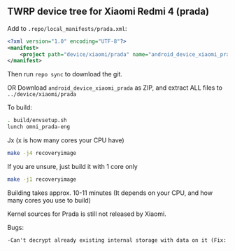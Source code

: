 ## TWRP device tree for Xiaomi Redmi 4 (prada)

Add to `.repo/local_manifests/prada.xml`:

```xml
<?xml version="1.0" encoding="UTF-8"?>
<manifest>
	<project path="device/xiaomi/prada" name="android_device_xiaomi_prada" remote="Kizoky" revision="master" />
</manifest>
```
Then run `repo sync` to download the git.

OR
Download `android_device_xiaomi_prada` as ZIP, and extract ALL files to `../device/xiaomi/prada`

To build:

```sh
. build/envsetup.sh
lunch omni_prada-eng
```
Jx (x is how many cores your CPU have)
```sh
make -j4 recoveryimage
```
If you are unsure, just build it with 1 core only
```sh
make -j1 recoveryimage
```
Building takes approx. 10-11 minutes (It depends on your CPU, and how many cores you use to build)

Kernel sources for Prada is still not released by Xiaomi.

Bugs:
```xml
-Can't decrypt already existing internal storage with data on it (Fix: wipe internal storage)
```
